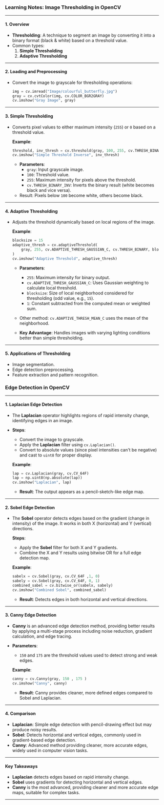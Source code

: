 ### **Learning Notes: Image Thresholding in OpenCV**

---

#### **1. Overview**
- **Thresholding**: A technique to segment an image by converting it into a binary format (black & white) based on a threshold value.
- Common types:
  1. **Simple Thresholding**
  2. **Adaptive Thresholding**

---

#### **2. Loading and Preprocessing**
- Convert the image to grayscale for thresholding operations:
  ```python
  img = cv.imread("Image/colourful_butterfly.jpg")
  gray = cv.cvtColor(img, cv.COLOR_BGR2GRAY)
  cv.imshow("Gray Image", gray)
  ```

---

#### **3. Simple Thresholding**
- Converts pixel values to either maximum intensity (`255`) or `0` based on a threshold value.

  **Example**:
  ```python
  threshold, inv_thresh = cv.threshold(gray, 100, 255, cv.THRESH_BINARY_INV)
  cv.imshow("Simple Threshold Inverse", inv_thresh)
  ```
  - **Parameters**:
    - `gray`: Input grayscale image.
    - `100`: Threshold value.
    - `255`: Maximum intensity for pixels above the threshold.
    - `cv.THRESH_BINARY_INV`: Inverts the binary result (white becomes black and vice versa).
  - Result: Pixels below `100` become white, others become black.

---

#### **4. Adaptive Thresholding**
- Adjusts the threshold dynamically based on local regions of the image.

  **Example**:
  ```python
  blocksize = 15
  adaptive_thresh = cv.adaptiveThreshold(
      gray, 255, cv.ADAPTIVE_THRESH_GAUSSIAN_C, cv.THRESH_BINARY, blocksize, 1
  )
  cv.imshow("Adaptive Threshold", adaptive_thresh)
  ```
  - **Parameters**:
    - `255`: Maximum intensity for binary output.
    - `cv.ADAPTIVE_THRESH_GAUSSIAN_C`: Uses Gaussian weighting to calculate local threshold.
    - `blocksize`: Size of local neighborhood considered for thresholding (odd value, e.g., `15`).
    - `1`: Constant subtracted from the computed mean or weighted sum.
  - Other method: `cv.ADAPTIVE_THRESH_MEAN_C` uses the mean of the neighborhood.

  - **Key Advantage**: Handles images with varying lighting conditions better than simple thresholding.

---

#### **5. Applications of Thresholding**
- Image segmentation.
- Edge detection preprocessing.
- Feature extraction and pattern recognition.




### **Edge Detection in OpenCV**

---

#### **1. Laplacian Edge Detection**
- The **Laplacian** operator highlights regions of rapid intensity change, identifying edges in an image.
- **Steps**:
  - Convert the image to grayscale.
  - Apply the **Laplacian** filter using `cv.Laplacian()`.
  - Convert to absolute values (since pixel intensities can't be negative) and cast to `uint8` for proper display.
  
  **Example**:
  ```python
  lap = cv.Laplacian(gray, cv.CV_64F)
  lap = np.uint8(np.absolute(lap))
  cv.imshow("Laplacian", lap)
  ```
  - **Result**: The output appears as a pencil-sketch-like edge map.

---

#### **2. Sobel Edge Detection**
- The **Sobel** operator detects edges based on the gradient (change in intensity) of the image. It works in both X (horizontal) and Y (vertical) directions.
  
  **Steps**:
  - Apply the **Sobel** filter for both X and Y gradients.
  - Combine the X and Y results using bitwise OR for a full edge detection map.
  
  **Example**:
  ```python
  sabelx = cv.Sobel(gray, cv.CV_64F ,1, 0)
  sabely = cv.Sobel(gray, cv.CV_64F, 0, 1)
  combined_sabel = cv.bitwise_or(sabelx, sabely)
  cv.imshow("Combined Sobel", combined_sabel)
  ```
  - **Result**: Detects edges in both horizontal and vertical directions.

---

#### **3. Canny Edge Detection**
- **Canny** is an advanced edge detection method, providing better results by applying a multi-stage process including noise reduction, gradient calculation, and edge tracing.
- **Parameters**:
  - `150` and `175` are the threshold values used to detect strong and weak edges.
  
  **Example**:
  ```python
  canny = cv.Canny(gray, 150 , 175 )
  cv.imshow("Canny", canny)
  ```
  - **Result**: Canny provides cleaner, more defined edges compared to Sobel and Laplacian.

---

#### **4. Comparison**
- **Laplacian**: Simple edge detection with pencil-drawing effect but may produce noisy results.
- **Sobel**: Detects horizontal and vertical edges, commonly used in gradient-based edge detection.
- **Canny**: Advanced method providing cleaner, more accurate edges, widely used in computer vision tasks.

---

#### **Key Takeaways**
- **Laplacian** detects edges based on rapid intensity change.
- **Sobel** uses gradients for detecting horizontal and vertical edges.
- **Canny** is the most advanced, providing cleaner and more accurate edge maps, suitable for complex tasks.

---
